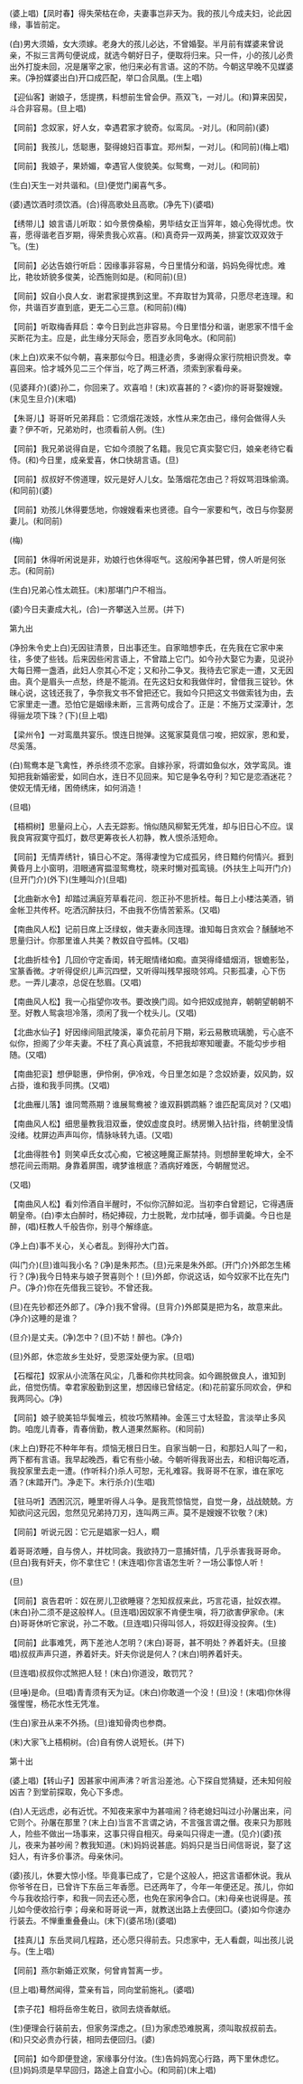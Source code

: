 <!-- { "loadSidebar": true } -->
(婆上唱)【凤时春】得失荣枯在命，夫妻事岂非天为。我的孩儿今成夫妇，论此因缘，事皆前定。

(白)男大须婚，女大须嫁。老身大的孩儿必达，不曾婚娶。半月前有媒婆来曾说亲，不拟三言两句便说成，就选今朝好日子，便取将归来。只一件，小的孩儿必贵出外打旋未回，况是屠宰之家，他归来必有言语。这的不防。今朝这早晚不见媒婆来。(净扮媒婆出白)开口成匹配，举口合凤凰。(生上唱)

【迎仙客】谢娘子，恁提携，料想前生曾会伊。燕双飞，一对儿。(和)算来因契，斗合非容易。(旦上唱)

【同前】念奴家，好人女，幸遇君家才貌奇。似鸾凤。-对儿。(和同前)(婆)

【同前】我孩儿，恁聪惠，娶得媳妇百事宜。郑州梨，一对儿。(和同前)(梅上唱)

【同前】我娘子，果娇媚，幸遇官人俊貌美。似鸳鸯，一对儿。(和同前)

(生白)天生一对共谐和。(旦)便觉门阑喜气多。

(婆)遇饮酒时须饮酒。(合)得高歌处且高歌。(净先下)(婆唱)

【绣带儿】娘言语儿听取：如今景傍桑榆，男毕结女正当笄年，娘心免得忧虑。忺喜，愿得谐老百岁期，得荣贵我心欢喜。(和)真奇异一双两美，排宴饮双双效于飞。(生)

【同前】必达告娘行听启：因缘事非容易，今日里情分和谐，妈妈免得忧虑。难比，艳妆娇貌多俊美，论西施则如是。(和同前)(旦)

【同前】奴自小良人女．谢君家提携到这里。不弃取甘为箕帚，只愿尽老连理。和你，共谐百岁直到底，更无二心三意。(和同前)(梅)

【同前】听取梅香拜启：幸今日到此岂非容易。今日里惜分和谐，谢恩家不惜千金买断花为主。应是，此生缘分天际会，愿百岁永同龟水。(和同前)

(末上白)欢来不似今朝，喜来那似今日。相逢必贵，多谢得众家行院相识赍发。幸喜回来。恰才城外见二三个伴当，吃了两三杯酒，须索到家看母亲。

(见婆拜介)(婆)孙二，你回来了。欢喜咱！(末)欢喜甚的？<婆)你的哥哥娶嫂嫂。(末见生旦介)(末唱)

【朱哥儿】哥哥听兄弟拜启：它须烟花泼妓，水性从来怎由己，缘何会做得人头妻？伊不听，兄弟劝时，也须看前人例。(生)

【同前】我兄弟说得自是，它如今须脱了名籍。我见它真实娶它归，娘亲老待它看侍。(和)今日里，成亲爱喜，休口快胡言语。(旦)

【同前】叔叔好不傍道理，奴元是好人儿女。坠落烟花怎由己？将奴骂泪珠偷滴。(和同前)(婆)

【同前】劝孩儿休得要恁地，你嫂嫂看来也贤德。自今一家要和气，改日与你娶房妻儿。(和同前)

(梅)

【同前】休得听闲说是非，劝娘行也休得呕气。这般闲争甚巴臂，傍人听是何张志。(和同前)

(生白)兄弟心性太疏狂。(末)那堪门户不相当。

(婆)今日夫妻成大礼，(合)一齐攀送入兰房。(并下)

第九出

(净扮朱令史上白)无因驻清景，日出事还生。自家暗想李氏，在先我在它家中来往，多使了些钱。后来因些闲言语上，不曾踏上它门。如今孙大娶它为妻，见说孙大每日殢一盏酒，此妇人奈其心不定；又和孙二争叉。我待去它家走一遭，又无因由。真个是眉头一点愁，终是不能消。在先这妇女和我做伴时，曾借我三锭钞。休昧心说，这钱还我了，争奈我文书不曾把还它。我如今只把这文书做索钱为由，去它家里走一遭。恐怕它是姻缘未断，三言两句成合了。正是：不施万丈深潭计，怎得骊龙项下珠？(下)(旦上唱)

【梁州令】一对鸾凰共宴乐。恨连日抛弹。这冤家莫竟信刁唆，把奴家，恩和爱，尽奚落。

(白)鸳鸯本是飞禽性，养杀终须不恋家。自嫁孙家，将谓如鱼似水，效学鸾凤。谁知把我新婚密爱，如同白水，连日不见回来。知它是争名夺利？知它是恋酒迷花？使奴无情无绪，困倚绣床，如何消造！

(旦唱)

【梧桐树】思量闷上心，人去无踪影。悄似随风柳絮无凭准，却与旧日心不应。误我良宵寂寞守孤灯，数尽更筹夜长人初静，教人恨杀活短命。

【同前】无情弄绣针，镇日心不定。落得凄惶为它成孤另，终日黯约何情兴。捱到黄昏月上小窗明，泪眼通宵揾湿鸳鸯枕，晓来时懒对孤鸾镜。(外扶生上叫开门介)(旦开门介)(外下)(生睡叫介)(旦唱)

【北曲新水令】却踏过满庭芳草看花问．怨正孙不思折桂。每日上小楼沽美酒，销金帐卫共传杯。吃洒沉醉扶归，不由我不伤情苦萦系。(又唱)

【南曲风人松】记前日席上泛绿蚁，做夫妻永同连理。谁知每日贪欢会？醺醺地不思量归计。你那里谁人共美？教奴自守孤帏。(又唱)

【北曲折桂令】几回价守定香闺，转无眠情绪如痴。直哭得绛蜡烟消，银蟾影坠，宝篆香微。才听得促织儿声沉四壁，又听得叫残早报晓邻鸡。只影孤凄，心下伤悲。一弄儿凄凉，总促在愁眉。(又唱)

【南曲风人松】我一心指望你攻书。要改换门闾。如今把奴成抛弃，朝朝望朝朝不至。好教人鸳衾坦冷落，须闲了我一个枕头儿。(又唱)

【北曲水仙子】好因缘间阻武陵溪，辜负花前月下期，彩云易散琉璃脆，亏心底不似你，担阁了少年夫妻。不枉了真心真诚意，不把我却寒知暖妻。不能勾步步相随。(又唱)

【南曲犯衮】想伊聪惠，伊伶俐，伊冷戏，今日里怎如是？念奴娇妻，奴风韵，奴占掛，谁和我手同携。(又唱)

【北曲雁儿落】谁同莺燕期？谁展鸳鸯被？谁双斟鹦鹉觞？谁匹配鸾凤对？(又唱)

【南曲风人松】细思量教我泪双垂，使奴虚度良时。绣房懒入拈针指，终朝里没情没绪。枕屏边声声叫你，情脉咏转九语。(又唱)

【北曲得胜令】则笑卓氏女忒心痴，它被这睡魔正厮禁持。则想醉里乾坤大，全不想花间云雨期。身靠着屏围，魂梦谁根底？酒病好难医，今朝醒觉迟。

(又唱)

【南曲风人松】看刘伶酒自半醒时，不似你沉醉如泥。当初李白曾题记，它得遇唐朝皇帝。(白)李太白醉时，杨妃捧砚，力士脱靴，龙巾拭唾，御手调羹。今日也是醉，(唱)枉教人千般告你，别寻个解绦底。

(净上白)事不关心，关心者乱。到得孙大门首。

(叫门介)(旦)谁叫我小名？(净)是朱邦杰。(旦)元来是朱外郎。(开门介)外郎怎生稀行？(净)我今日特来与娘子贺喜则个！(旦)外郎，你说这话，如今奴家不比在先门户。(净介)你在先借我三锭钞。不曾还我。

(旦)在先钞都还外郎了。(净介)我不曾得。(旦背介)外郎莫是把为名，故意来此。(净介)这睡的是谁？

(旦介)是丈夫。(净)怎中？(旦)不妨！醉也。(净介)

(旦)外郎，休恋故乡生处好，受恩深处便为家。(旦唱)

【石榴花】奴家从小流落在风尘，几番和你共枕同衾。如今踢脱做良人，谁知到此，倍觉伤情。幸君家殷勤到这里，想因缘已曾结定。(和)花前宴乐同欢会，伊和我两同心。(净)

【同前】娘子貌美铅华鬓堆云，梳妆巧煞精神。金莲三寸太轻盈，言淡举止多风韵。咱庞儿青春，青春俏勤，教人道果然厮称。(和同前)

(末上白)野花不种年年有。烦恼无根日日生。自家当朝一日，和那妇人叫了一和，两下都有言语。我早起晚西，看它有些小破。今朝听得我哥出去，和相识每吃酒，我投家里去走一遭。(作听科介)杀人可恕，无礼难容。我哥哥不在家，谁在家吃酒？(末踏开门。净走下。末行杀介)(生唱)

【驻马听】洒困沉沉，睡里听得人斗争。是我荒惊恼觉，自觉一身，战战兢兢。方知欲问这元因，忽然见兄弟持刀刃，连叫两三声。莫不是嫂嫂不钦敬？(末)

【同前】听说元因：它元是娼家一妇人，瞯

着哥哥浓睡，自与傍人，并枕同衾。我欲持刀一意捕奸情，几乎杀害我哥哥命。(旦白)我有奸夫，你不拿住它！(末连唱)你言语怎生听？一场公事惊人听！

(旦)

【同前】哀告君听：奴在房儿卫欲睡寝？怎知叔叔来此，巧言花语，扯奴衣襟。(末白)孙二须不是这般样人。(旦连唱)因奴家不肯便生嗔，将刀欲害伊家命。(末白)哥哥休听它家说，孙二不敢。(旦连唱)只得叫邻人，将奴赶得没投奔。(生)

【同前】此事难凭，两下差池人怎明？(末白)哥哥，甚不明处？养着奸夫。(旦接唱)叔叔声声只道，养着奸夫。奸夫你说是何人？(末白)明养着奸夫。

(旦连唱)叔叔你忒煞把人轻！(末白)你道没，敢罚咒？

(旦唾)是命。(旦唱)青青须有天为证。(末白)你敢道一个没！(旦)没！(末唱)你休得强惺惺，杨花水性无凭准。

(生白)家丑从来不外扬。(旦)谁知骨肉也参商。

(末)大家飞上梧桐树。(合)自有傍人说短长。(并下)

第十出

(婆上唱)【转山子】因甚家中闹声沸？听言沿差池。心下探自觉猜疑，还未知何般凶吉？到堂前探取，免心下多虑。

(白)人无远虑，必有近忧。不知夜来家中为甚喧闹？待老媳妇叫过小孙屠出来，问它则个。孙屠在那里？(末上白)当言不言谓之讷，不言强言谓之僭。夜来只为那贱人，险些不做出一场事来，这事只得自相灭。母亲叫只得走一遭。(见介)(婆)孩儿，夜来为甚吵闹？教我知道。(末)妈妈说甚底。妈妈只是当日间信哥说，娶了这妇人，有许多价事济。母亲休问。

(婆)孩儿，休要大惊小怪。毕竟事已成了，它是个这般人，把这言语都休说。我从你爷爷在日，已曾许下东岳三年香愿。已还两年了，今年一年便还足。孩儿，你如今与我收拾行李，和我一同去还心愿，也免在家闲争合口。(末)母亲也说得是。孩儿如今便收拾行李；母亲和哥哥说一声，就教送出路上去便回□。(婆)如今你速办行装去。不惮重重叠叠山。(末下)(婆吊场)(婆唱)

【挂真儿】东岳灵祠几程路，还心愿只得前去。只虑家中，无人看觑，叫出孩儿说与。(生上唱)

【同前】燕尔新婚正欢聚，何曾肯暂离一步。

(旦上唱)蓦然闻得，萱亲有旨，同向堂前施礼。(婆唱)

【柰子花】相将岳帝生乾日，欲同去烧香献纸。

(生)便理会行装前去，但家务深虑之。(旦)为家虑恐难脱离，须叫取叔叔前去。(和)只交必贵办行装，相同去便回归。(婆)

【同前】如今即便登途，家缘事分付汝。(生)告妈妈宽心行路，两下里休虑忆。(旦)妈妈须是早早回归，路途上自宜小心。(和同前)(末上唱)

